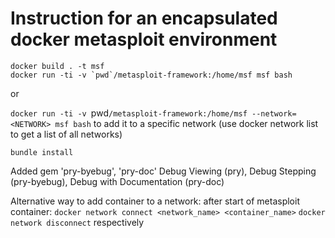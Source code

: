 # Instruction for an encapsulated docker metasploit environment
```
docker build . -t msf
docker run -ti -v `pwd`/metasploit-framework:/home/msf msf bash
```
or

`docker run -ti -v `pwd`/metasploit-framework:/home/msf --network=<NETWORK> msf bash` 
to add it to a specific network (use docker network list to get a list of all networks)

`bundle install`

Added gem 'pry-byebug', 'pry-doc'
Debug Viewing (pry), Debug Stepping (pry-byebug), Debug with Documentation (pry-doc)

Alternative way to add container to a network:
after start of metasploit container:
`docker network connect <network_name> <container_name>` 
`docker network disconnect` 
respectively
